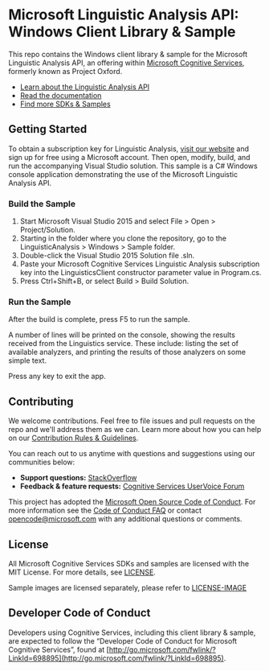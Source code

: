 # Microsoft Linguistic Analysis API: Windows Client Library & Sample
This repo contains the Windows client library & sample for the Microsoft Linguistic Analysis API, an offering within [Microsoft Cognitive Services](https://www.microsoft.com/cognitive-services), formerly known as Project Oxford.

* [Learn about the Linguistic Analysis API](https://www.microsoft.com/cognitive-services/en-us/linguistic-analysis-api)
* [Read the documentation](https://www.microsoft.com/cognitive-services/en-us/linguistic-analysis-api/documentation/overview)
* [Find more SDKs & Samples](https://www.microsoft.com/cognitive-services/en-us/SDK-Sample?api=linguistic%20analysis)

## Getting Started
To obtain a subscription key for Linguistic Analysis, [visit our website](<https://www.microsoft.com/cognitive-services/en-us/sign-up>) and sign up for free using a Microsoft account.
Then open, modify, build, and run the accompanying Visual Studio solution.
This sample is a C# Windows console application demonstrating the use of the Microsoft Linguistic Analysis API.

### Build the Sample
 1. Start Microsoft Visual Studio 2015 and select File &gt; Open &gt; Project/Solution.
 2. Starting in the folder where you clone the repository, go to the LinguisticAnalysis &gt; Windows &gt; Sample folder.
 3. Double-click the Visual Studio 2015 Solution file .sln.
 4. Paste your Microsoft Cognitive Services Linguistic Analysis subscription key into the LinguisticsClient constructor parameter value in Program.cs.
 5. Press Ctrl+Shift+B, or select Build &gt; Build Solution.

### Run the Sample
After the build is complete, press F5 to run the sample.

A number of lines will be printed on the console, showing the results received from the Linguistics service.
These include: listing the set of available analyzers, and printing the results of those analyzers on some simple text.

Press any key to exit the app.


## Contributing
We welcome contributions. Feel free to file issues and pull requests on the repo and we'll address them as we can. Learn more about how you can help on our [Contribution Rules & Guidelines](</CONTRIBUTING.md>). 

You can reach out to us anytime with questions and suggestions using our communities below:
 - **Support questions:** [StackOverflow](<https://stackoverflow.com/questions/tagged/microsoft-cognitive>)
 - **Feedback & feature requests:** [Cognitive Services UserVoice Forum](<https://cognitive.uservoice.com>)

This project has adopted the [Microsoft Open Source Code of Conduct](https://opensource.microsoft.com/codeofconduct/). For more information see the [Code of Conduct FAQ](https://opensource.microsoft.com/codeofconduct/faq/) or contact [opencode@microsoft.com](mailto:opencode@microsoft.com) with any additional questions or comments.


## License
All Microsoft Cognitive Services SDKs and samples are licensed with the MIT License. For more details, see
[LICENSE](</LICENSE.md>).

Sample images are licensed separately, please refer to [LICENSE-IMAGE](</LICENSE-IMAGE.md>)

## Developer Code of Conduct
Developers using Cognitive Services, including this client library & sample, are expected to follow the “Developer Code of Conduct for Microsoft Cognitive Services”, found at [http://go.microsoft.com/fwlink/?LinkId=698895](http://go.microsoft.com/fwlink/?LinkId=698895).
